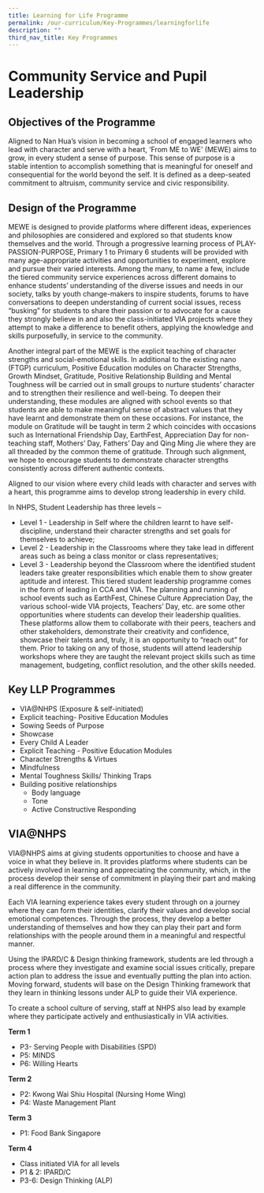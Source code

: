 ```yaml
---
title: Learning for Life Programme
permalink: /our-curriculum/Key-Programmes/learningforlife
description: ""
third_nav_title: Key Programmes
---
```

# Community Service and Pupil Leadership

## Objectives of the Programme

Aligned to Nan Hua’s vision in becoming a school of engaged learners who lead with character and serve with a heart, ‘From ME to WE’ (MEWE) aims to grow, in every student a sense of purpose. This sense of purpose is a stable intention to accomplish something that is meaningful for oneself and consequential for the world beyond the self. It is defined as a deep-seated commitment to altruism, community service and civic responsibility.

## Design of the Programme

MEWE is designed to provide platforms where different ideas, experiences and philosophies are considered and explored so that students know themselves and the world. Through a progressive learning process of PLAY-PASSION-PURPOSE, Primary 1 to Primary 6 students will be provided with many age-appropriate activities and opportunities to experiment, explore and pursue their varied interests. Among the many, to name a few, include the tiered community service experiences across different domains to enhance students’ understanding of the diverse issues and needs in our society, talks by youth change-makers to inspire students, forums to have conversations to deepen understanding of current social issues, recess “busking” for students to share their passion or to advocate for a cause they strongly believe in and also the class-initiated VIA projects where they attempt to make a difference to benefit others, applying the knowledge and skills purposefully, in service to the community.

Another integral part of the MEWE is the explicit teaching of character strengths and social-emotional skills. In additional to the existing nano (FTGP) curriculum, Positive Education modules on Character Strengths, Growth Mindset, Gratitude, Positive Relationship Building and Mental Toughness will be carried out in small groups to nurture students’ character and to strengthen their resilience and well-being. To deepen their understanding, these modules are aligned with school events so that students are able to make meaningful sense of abstract values that they have learnt and demonstrate them on these occasions. For instance, the module on Gratitude will be taught in term 2 which coincides with occasions such as International Friendship Day, EarthFest, Appreciation Day for non-teaching staff, Mothers’ Day, Fathers’ Day and Qing Ming Jie where they are all threaded by the common theme of gratitude. Through such alignment, we hope to encourage students to demonstrate character strengths consistently across different authentic contexts.

Aligned to our vision where every child leads with character and serves with a heart, this programme aims to develop strong leadership in every child.

In NHPS, Student Leadership has three levels –

* Level 1 - Leadership in Self where the children learnt to have self-discipline, understand their character strengths and set goals for themselves to achieve;
* Level 2 - Leadership in the Classrooms where they take lead in different areas such as being a class monitor or class representatives;
* Level 3 - Leadership beyond the Classroom where the identified student leaders take greater responsibilities which enable them to show greater aptitude and interest. This tiered student leadership programme comes in the form of leading in CCA and VIA. The planning and running of school events such as EarthFest, Chinese Culture Appreciation Day, the various school-wide VIA projects, Teachers’ Day, etc. are some other opportunities where students can develop their leadership qualities. These platforms allow them to collaborate with their peers, teachers and other stakeholders, demonstrate their creativity and confidence, showcase their talents and, truly, it is an opportunity to “reach out” for them. Prior to taking on any of those, students will attend leadership workshops where they are taught the relevant project skills such as time management, budgeting, conflict resolution, and the other skills needed.


## Key LLP Programmes

* VIA@NHPS (Exposure & self-initiated)
* Explicit teaching- Positive Education Modules
* Sowing Seeds of Purpose
* Showcase
* Every Child A Leader
* Explicit Teaching - Positive Education Modules
* Character Strengths & Virtues
* Mindfulness
* Mental Toughness Skills/ Thinking Traps
* Building positive relationships 
	- Body language
	- Tone
	- Active Constructive Responding

## VIA@NHPS

VIA@NHPS aims at giving students opportunities to choose and have a voice in what they believe in. It provides platforms where students can be actively involved in learning and appreciating the community, which, in the process develop their sense of commitment in playing their part and making a real difference in the community.

Each VIA learning experience takes every student through on a journey where they can form their identities, clarify their values and develop social emotional competences. Through the process, they develop a better understanding of themselves and how they can play their part and form relationships with the people around them in a meaningful and respectful manner.

Using the IPARD/C & Design thinking framework, students are led through a process where they investigate and examine social issues critically, prepare action plan to address the issue and eventually putting the plan into action. Moving forward, students will base on the Design Thinking framework that they learn in thinking lessons under ALP to guide their VIA experience.

To create a school culture of serving, staff at NHPS also lead by example where they participate actively and enthusiastically in VIA activities.

**Term 1**
* P3- Serving People with Disabilities (SPD)
* P5: MINDS
* P6: Willing Hearts

**Term 2**

* P2: Kwong Wai Shiu Hospital (Nursing Home Wing)
* P4: Waste Management Plant

**Term 3**

* P1: Food Bank Singapore

**Term 4**

* Class initiated VIA for all levels
* P1 & 2: IPARD/C
* P3-6: Design Thinking (ALP)